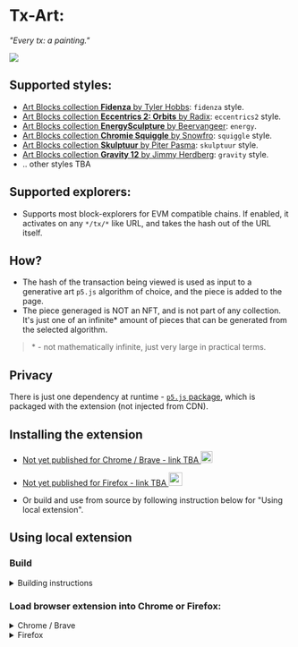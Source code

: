 # Tx-Art:
*"Every tx: a painting."*

![](https://github.com/artdgn/artdgn.github.io/raw/master/images/tx-art-4.gif)

## Supported styles:
- [Art Blocks collection **Fidenza** by Tyler Hobbs](https://artblocks.io/project/78): `fidenza` style.
- [Art Blocks collection **Eccentrics 2: Orbits** by Radix](https://artblocks.io/project/139): `eccentrics2` style. 
- [Art Blocks collection **EnergySculpture** by Beervangeer](https://artblocks.io/project/26): `energy`.
- [Art Blocks collection **Chromie Squiggle** by Snowfro](https://artblocks.io/project/0): `squiggle` style. 
- [Art Blocks collection **Skulptuur** by Piter Pasma](https://artblocks.io/project/173): `skulptuur` style. 
- [Art Blocks collection **Gravity 12** by Jimmy Herdberg](https://artblocks.io/project/96): `gravity` style. 
- .. other styles TBA

## Supported explorers:
- Supports most block-explorers for EVM compatible chains. If enabled, it activates on any `*/tx/*` like URL, and takes the hash out of the URL itself.

## How?
- The hash of the transaction being viewed is used as input to a generative art `p5.js` algorithm of choice, and the piece is added to the page.
- The piece generaged is NOT an NFT, and is not part of any collection. It's just one of an infinite* amount of pieces that can be generated from the selected algorithm.
> \* - not mathematically infinite, just very large in practical terms.

## Privacy
There is just one dependency at runtime - [`p5.js` package](https://p5js.org/), which is packaged with the extension (not injected from CDN).


## Installing the extension

- <a href="https://chrome.google.com/webstore/"> Not yet published for Chrome / Brave - link TBA <img src="https://upload.wikimedia.org/wikipedia/commons/a/a5/Google_Chrome_icon_%28September_2014%29.svg" width="21"></a>

- <a href="https://addons.mozilla.org/en-US/firefox/addon/"> Not yet published for Firefox - link TBA <img src="https://upload.wikimedia.org/wikipedia/commons/a/a0/Firefox_logo%2C_2019.svg" width="24"></a>

- Or build and use from source by following instruction below for "Using local extension".

## Using local extension

### Build
<details><summary>Building instructions</summary>

- Clone repo.
- To install in local environment: `npm install`
- Building: `npm start` for development, `npm run build` for packaging into a zip file.
</details>

### Load browser extension into Chrome or Firefox:
<details><summary>Chrome / Brave</summary>

- Extensions -> Enable "developer mode" -> 
"Load unpacked extensions" -> Navigate to `/dist` folder in this project.
- To update (on code changes): and go to extension details and press update / reload.
- Docs: [Chrome docs](https://developer.chrome.com/extensions/getstarted#manifest)
</details>

<details><summary>Firefox</summary>

- To load for development (will be removed after browser close, but easier to reload on code change):
    - Go to `about:debugging` -> This Firefox -> "Load Temprorary Add-on.." -> 
    Navigate to `/dist` -> select manifest file.
    - Press "Reload" to update on code changes.
- To load for continuous usage (persistent after closing):
    - Go to `about:config` and set `xpinstall.signatures.required` to False to be able to load a local extension.
    - Run `npm run-script build` to package the extensions into a zip file.
    - Go to `about:addons` -> "gear" icon -> "Install add-on from file.." -> 
    Navigate to `/extension/` folder in this project -> choose `tx-art.zip`.
    - To update (on code changes): repeat previous two steps.
- Docs: [Firefox docs](https://extensionworkshop.com/documentation/develop/testing-persistent-and-restart-features/)
</details>
